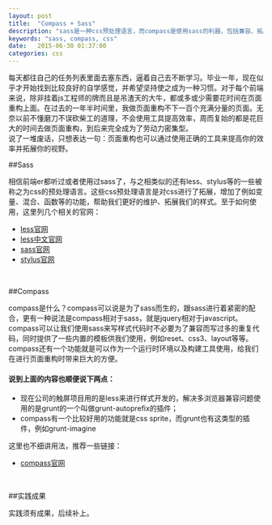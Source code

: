 ```yaml
---
layout: post
title:  "Compass + Sass"
description: "sass是一种css预处理语言，而compass是使用sass的利器，包括兼容、拓展、编译等处理"
keywords: "sass, compass, css"
date:   2015-06-30 01:37:00
categories: css
---
```


每天都往自己的任务列表里面去塞东西，逼着自己去不断学习。毕业一年，现在似乎才开始找到比较良好的自学感觉，并希望坚持使之成为一种习惯。对于每个前端来说，除非挂着js工程师的牌而且是吊渣天的大牛，都或多或少需要花时间在页面重构上面。在过去的一年半时间里，我做页面重构不下一百个充满分量的页面。无奈以前不懂磨刀不误砍柴工的道理，不会使用工具提高效率，周而复始的都是花巨大的时间去做页面重构，到后来完全成为了劳动力密集型。
<br/>
说了一堆废话，只想表达一句：页面重构也可以通过使用正确的工具来提高你的效率并拓展你的视野。


##Sass

相信前端er都听过或者使用过sass了，与之相类似的还有less、stylus等的一些被称之为css的预处理语言。这些css预处理语言是对css进行了拓展，增加了例如变量、混合、函数等的功能，帮助我们更好的维护、拓展我们的样式。至于如何使用，这里列几个相关的官网：

- [less官网](http://lesscss.org/)
- [less中文官网](http://less.bootcss.com/)
- [sass官网](http://sass-lang.com/)
- [stylus官网](https://learnboost.github.io/stylus/)

<br/>

##Compass

compass是什么？compass可以说是为了sass而生的，跟sass进行着紧密的配合，更有一种说法是compass相对于sass，就是jquery相对于javascript。compass可以让我们使用sass来写样式代码时不必要为了兼容而写过多的重复代码，同时提供了一些内置的模板供我们使用，例如reset、css3、layout等等。compass还有一个功能就是可以作为一个运行时环境以及构建工具使用，给我们在进行页面重构时带来巨大的方便。

#### 说到上面的内容也顺便说下两点：
- 现在公司的触屏项目用的是less来进行样式开发的，解决多浏览器兼容问题使用的是grunt的一个叫做grunt-autoprefix的插件；
- compass有一个比较好用的功能就是css sprite，而grunt也有这类型的插件，例如grunt-imagine

这里也不细讲用法，推荐一些链接：

- [compass官网](http://compass-style.org/)

<br/>

##实践成果

实践须有成果，后续补上。

